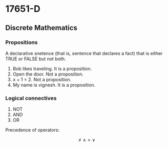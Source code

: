 # 17651-D

## Discrete Mathematics

### Propositions

A declarative snetence (that is, sentence that declares a fact) that is either TRUE or FALSE but not both.

1. Bob likes traveling. It is a proposition.
2. Open the door. Not a proposition.
3. x + 1 = 2. Not a proposition.
4. My name is vignesh. It is a proposition.

### Logical connectives

1. NOT
2. AND
3. OR

Precedence of operators:

$$
\not > \land > \lor
$$